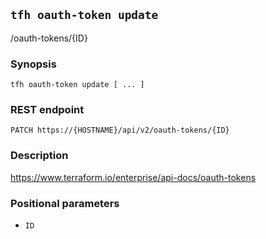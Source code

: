 ## `tfh oauth-token update`

/oauth-tokens/{ID}

### Synopsis

    tfh oauth-token update [ ... ]

### REST endpoint

    PATCH https://{HOSTNAME}/api/v2/oauth-tokens/{ID}

### Description

https://www.terraform.io/enterprise/api-docs/oauth-tokens

### Positional parameters

* `ID`

